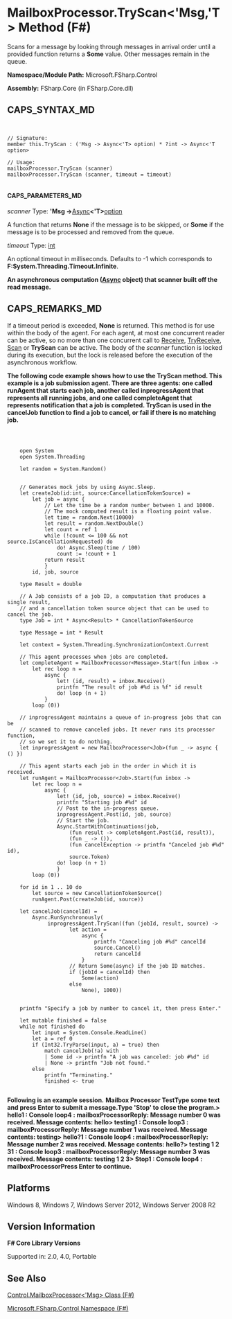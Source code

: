 # MailboxProcessor.TryScan<'Msg,'T> Method (F#)

Scans for a message by looking through messages in arrival order until a provided function returns a **Some** value. Other messages remain in the queue.

**Namespace/Module Path:** Microsoft.FSharp.Control

**Assembly:** FSharp.Core (in FSharp.Core.dll)


## CAPS_SYNTAX_MD



```


// Signature:
member this.TryScan : ('Msg -> Async<'T> option) * ?int -> Async<'T option>

// Usage:
mailboxProcessor.TryScan (scanner)
mailboxProcessor.TryScan (scanner, timeout = timeout)


```



#### CAPS_PARAMETERS_MD
*scanner*
Type: **'Msg -&gt;**[Async](http://msdn.microsoft.com/en-us/library/e0b28ea2-dea5-4021-b2b9-d7d4761babde)**&lt;'T&gt;**[option](http://msdn.microsoft.com/en-us/library/b08add48-34bf-4410-80a1-ef6a8daddc58)


A function that returns **None** if the message is to be skipped, or **Some** if the message is to be processed and removed from the queue.


*timeout*
Type: [int](http://msdn.microsoft.com/en-us/library/025d5455-3622-4ea5-9573-3ecbd4ee1375)


An optional timeout in milliseconds. Defaults to -1 which corresponds to **F:System.Threading.Timeout.Infinite**.



**An asynchronous computation ([Async](http://msdn.microsoft.com/en-us/library/03eb4d12-a01a-4565-a077-5e83f17cf6f7) object) that scanner built off the read message.**
## CAPS_REMARKS_MD
If a timeout period is exceeded, **None** is returned. This method is for use within the body of the agent. For each agent, at most one concurrent reader can be active, so no more than one concurrent call to [Receive](http://msdn.microsoft.com/en-us/library/46a1d8e6-3906-45c2-9722-0ddab574cc6a), [TryReceive](http://msdn.microsoft.com/en-us/library/edcb3930-cefd-4d88-935d-7dd6297355ee), [Scan](http://msdn.microsoft.com/en-us/library/e86368a3-4f97-4b51-a487-4c6b5456fcbe) or **TryScan** can be active. The body of the *scanner* function is locked during its execution, but the lock is released before the execution of the asynchronous workflow.

**The following code example shows how to use the TryScan method. This example is a job submission agent. There are three agents: one called runAgent that starts each job, another called inprogressAgent that represents all running jobs, and one called completeAgent that represents notification that a job is completed. TryScan is used in the cancelJob function to find a job to cancel, or fail if there is no matching job.**


```



    open System
    open System.Threading

    let random = System.Random()


    // Generates mock jobs by using Async.Sleep.
    let createJob(id:int, source:CancellationTokenSource) =
        let job = async {
            // Let the time be a random number between 1 and 10000.
            // The mock computed result is a floating point value.
            let time = random.Next(10000)
            let result = random.NextDouble()
            let count = ref 1
            while (!count <= 100 && not source.IsCancellationRequested) do
                do! Async.Sleep(time / 100)
                count := !count + 1
            return result
            }
        id, job, source

    type Result = double

    // A Job consists of a job ID, a computation that produces a single result,
    // and a cancellation token source object that can be used to cancel the job.
    type Job = int * Async<Result> * CancellationTokenSource

    type Message = int * Result

    let context = System.Threading.SynchronizationContext.Current

    // This agent processes when jobs are completed.
    let completeAgent = MailboxProcessor<Message>.Start(fun inbox ->
        let rec loop n =
            async {
                let! (id, result) = inbox.Receive()
                printfn "The result of job #%d is %f" id result
                do! loop (n + 1)
            }
        loop (0))

    // inprogressAgent maintains a queue of in-progress jobs that can be
    // scanned to remove canceled jobs. It never runs its processor function,
    // so we set it to do nothing.
    let inprogressAgent = new MailboxProcessor<Job>(fun _ -> async { () })

    // This agent starts each job in the order in which it is received.
    let runAgent = MailboxProcessor<Job>.Start(fun inbox ->
        let rec loop n =
            async {          
                let! (id, job, source) = inbox.Receive()
                printfn "Starting job #%d" id
                // Post to the in-progress queue.
                inprogressAgent.Post(id, job, source)
                // Start the job.
                Async.StartWithContinuations(job,
                    (fun result -> completeAgent.Post(id, result)),
                    (fun _ -> ()),
                    (fun cancelException -> printfn "Canceled job #%d" id),
                    source.Token)
                do! loop (n + 1)
                }
        loop (0))

    for id in 1 .. 10 do
        let source = new CancellationTokenSource()
        runAgent.Post(createJob(id, source))

    let cancelJob(cancelId) =
        Async.RunSynchronously(
             inprogressAgent.TryScan((fun (jobId, result, source) ->
                    let action =
                        async {
                            printfn "Canceling job #%d" cancelId
                            source.Cancel()
                            return cancelId
                        }
                    // Return Some(async) if the job ID matches.
                    if (jobId = cancelId) then
                        Some(action)
                    else
                        None), 1000))
        

    printfn "Specify a job by number to cancel it, then press Enter."

    let mutable finished = false
    while not finished do
        let input = System.Console.ReadLine()
        let a = ref 0
        if (Int32.TryParse(input, a) = true) then
            match cancelJob(!a) with
            | Some id -> printfn "A job was canceled: job #%d" id
            | None -> printfn "Job not found."
        else
            printfn "Terminating."
            finished <- true


```



**Following is an example session.**
**Mailbox Processor TestType some text and press Enter to submit a message.Type 'Stop' to close the program.&gt; hello1 : Console loop4 : mailboxProcessorReply: Message number 0 was received. Message contents: hello&gt; testing1 : Console loop3 : mailboxProcessorReply: Message number 1 was received. Message contents: testing&gt; hello?1 : Console loop4 : mailboxProcessorReply: Message number 2 was received. Message contents: hello?&gt; testing 1 2 31 : Console loop3 : mailboxProcessorReply: Message number 3 was received. Message contents: testing 1 2 3&gt; Stop1 : Console loop4 : mailboxProcessorPress Enter to continue.**
## Platforms
Windows 8, Windows 7, Windows Server 2012, Windows Server 2008 R2


## Version Information
**F# Core Library Versions**

Supported in: 2.0, 4.0, Portable




## See Also
[Control.MailboxProcessor&#60;'Msg&#62; Class &#40;F&#35;&#41;](Control.MailboxProcessor+%27Msg+Class+%28F%23%29.md)

[Microsoft.FSharp.Control Namespace &#40;F&#35;&#41;](Microsoft.FSharp.Control+Namespace+%28F%23%29.md)

